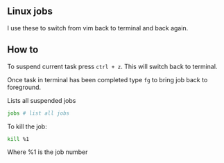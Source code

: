 ## Linux jobs

I use these to switch from vim back to terminal and back again.


## How to

To suspend current task press `ctrl + z`. This will switch back to terminal.

Once task in terminal has been completed type `fg` to bring job back to foreground.

Lists all suspended jobs

```bash
jobs # list all jobs
```

To kill the job:

```bash
kill %1
```

Where %1 is the job number
